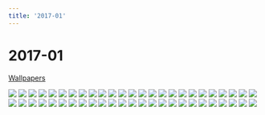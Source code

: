 ```yaml
---
title: '2017-01'
---
```


# 2017-01

[Wallpapers](http://imgur.com/a/eBgPo)

![](https://imgur.com/WBJKH9S.jpg)
![](https://imgur.com/rRHBapX.jpg)
![](https://imgur.com/laHc2Zq.jpg)
![](https://imgur.com/tn3rzAK.jpg)
![](https://imgur.com/jkcnMMW.jpg)
![](https://imgur.com/omcdJVE.jpg)
![](https://imgur.com/Ey1XTQe.jpg)
![](https://imgur.com/8r83l0z.jpg)
![](https://imgur.com/se32DQZ.jpg)
![](https://imgur.com/Rr2R2rz.jpg)
![](https://imgur.com/UwjplTI.jpg)
![](https://imgur.com/h1iTCqf.jpg)
![](https://imgur.com/XOzKhDW.jpg)
![](https://imgur.com/k53fQlx.jpg)
![](https://imgur.com/v3Ty3du.jpg)
![](https://imgur.com/QWBs7Ni.jpg)
![](https://imgur.com/Uco2Lcv.jpg)
![](https://imgur.com/BGtILSC.jpg)
![](https://imgur.com/ZBkAIbN.jpg)
![](https://imgur.com/BFSt2dQ.jpg)
![](https://imgur.com/uSRsHPG.jpg)
![](https://imgur.com/K8Z9Odd.jpg)
![](https://imgur.com/hIKoN1h.jpg)
![](https://imgur.com/2wyESON.jpg)
![](https://imgur.com/xnZWOpf.jpg)
![](https://imgur.com/OhsBjld.jpg)
![](https://imgur.com/VdC1Lf4.jpg)
![](https://imgur.com/kxA4rcL.jpg)
![](https://imgur.com/tD76nhU.jpg)
![](https://imgur.com/c2RrvUT.jpg)
![](https://imgur.com/n75Ktg6.jpg)
![](https://imgur.com/DsuiE5f.jpg)
![](https://imgur.com/4OKybqM.jpg)
![](https://imgur.com/CXjrBS8.jpg)
![](https://imgur.com/FfgRkeJ.jpg)
![](https://imgur.com/hl2WaJ3.jpg)
![](https://imgur.com/OApirTl.jpg)
![](https://imgur.com/pxVDOyU.jpg)
![](https://imgur.com/qZzn5eO.jpg)
![](https://imgur.com/WZ16Whd.jpg)
![](https://imgur.com/dv9rco3.jpg)
![](https://imgur.com/rD8BJyF.jpg)
![](https://imgur.com/CVtNrYe.jpg)
![](https://imgur.com/uu3wmOl.jpg)
![](https://imgur.com/kw4zfLJ.jpg)
![](https://imgur.com/rSWpXSn.jpg)
![](https://imgur.com/x7Nhrd8.jpg)
![](https://imgur.com/gwdsddo.jpg)
![](https://imgur.com/jcat7fT.jpg)
![](https://imgur.com/atda7E4.jpg)
